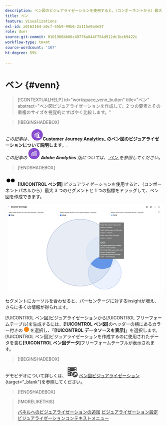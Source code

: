 ```yaml
---
description: ベン図のビジュアライゼーションを使用すると、（コンポーネントから）最大 3 セグメントおよび 1 つの指標をドラッグして、ベン図を作成できます。
title: ベン
feature: Visualizations
exl-id: a0162164-a0cf-45b9-99b6-2a115e9a4e57
role: User
source-git-commit: 0101986bb86c49776a044f754d912dc1bcb9422c
workflow-type: tm+mt
source-wordcount: '167'
ht-degree: 59%

---
```


# ベン {#venn}

<!-- markdownlint-disable MD034 -->

>[!CONTEXTUALHELP]
>id="workspace_venn_button"
>title="ベン"
>abstract="ベン図ビジュアライゼーションを作成して、2 つの要素とその重複のサイズを視覚的にすばやく比較します。"

<!-- markdownlint-enable MD034 -->


>[!BEGINSHADEBOX]

_この記事は、![CustomerJourneyAnalytics](/help/assets/icons/CustomerJourneyAnalytics.svg)_**Customer Journey Analytics_ のベン図のビジュアライゼーションについて説明します**。_<br/>_この記事の_ ![AdobeAnalytics](/help/assets/icons/AdobeAnalytics.svg) _**Adobe Analytics** 版については、[ ベン ](https://experienceleague.adobe.com/en/docs/analytics/analyze/analysis-workspace/visualizations/venn) を参照してください。_

>[!ENDSHADEBOX]


![ タイプ ](/help/assets/icons/TwoDots.svg) **[!UICONTROL ベン図]** ビジュアライゼーションを使用すると、（コンポーネントパネルから）最大 3 つのセグメントと 1 つの指標をドラッグして、ベン図を作成できます。

![3 つのセグメントを含むベン図ビジュアライゼーション ](assets/venn.png)

セグメントにカーソルを合わせると、パーセンテージに対するinsightが増え、さらに多くの情報が得られます。

[!UICONTROL ベン図]ビジュアライゼーションから[!UICONTROL フリーフォームテーブル]を生成するには、**[!UICONTROL ベン図]**&#x200B;のヘッダーの横にあるカラー付きの ![StatusOrange](/help/assets/icons/StatusOrange.svg) を選択し、「**[!UICONTROL データソースを表示]**」を選択します。[!UICONTROL ベン図]ビジュアライゼーションを作成するのに使用されたデータを含む&#x200B;**[!UICONTROL ベン図データ]**&#x200B;フリーフォームテーブルが表示されます。

<!--
To normalize the Venn diagram (take the size out of it), go select ![Setting](/help/assets/icons/Setting.svg) and select **[!UICONTROL Normalization]**.

![Visualization Settings option for Visualization type: Venn diagram.](assets/normalization.png)

-->


>[!BEGINSHADEBOX]

デモビデオについて詳しくは、![VideoCheckedOut](/help/assets/icons/VideoCheckedOut.svg) [ベン図ビジュアライゼーション](https://video.tv.adobe.com/v/335798/?quality=12&learn=on){target="_blank"}を参照してください。

>[!ENDSHADEBOX]


>[!MORELIKETHIS]
>
>[パネルへのビジュアライゼーションの追加](/help/analysis-workspace/visualizations/freeform-analysis-visualizations.md#add-visualizations-to-a-panel)
>[ビジュアライゼーション設定](/help/analysis-workspace/visualizations/freeform-analysis-visualizations.md#settings)
>[ビジュアライゼーションコンテキストメニュー](/help/analysis-workspace/visualizations/freeform-analysis-visualizations.md#context-menu)
>

